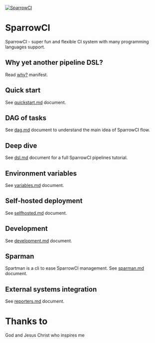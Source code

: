 [![SparrowCI](https://ci.sparrowhub.io/project/gh-melezhik-SparrowCI/badge)](https://ci.sparrowhub.io)

# SparrowCI

SparrowCI - super fun and flexible CI system with many programming languages support.

## Why yet another pipeline DSL?

Read [why?](docs/why.md) manifest.

## Quick start

See [quickstart.md](docs/quickstart.md) document.

## DAG of tasks

See [dag.md](docs/dag.md) document to understand the main idea of SparrowCI flow.

## Deep dive

See [dsl.md](docs/dsl.md) document for a full SparrowCI pipelines tutorial.

## Environment variables

See [variables.md](docs/variables.md) document.

## Self-hosted deployment

See [selfhosted.md](docs/selfhosted.md) document.

## Development

See [development.md](docs/development.md) document.

## Sparman

Spartman is a cli to ease SparrowCI management. See [sparman.md](docs/sparman.md) document.

## External systems integration

See [reporters.md](docs/reporters.md) document.

# Thanks to

God and Jesus Christ who inspires me

